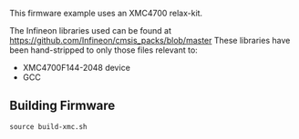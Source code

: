This firmware example uses an XMC4700 relax-kit.  

The Infineon libraries used can be found at https://github.com/Infineon/cmsis_packs/blob/master
These libraries have been hand-stripped to only those files relevant to:
- XMC4700F144-2048 device
- GCC

## Building Firmware
`source build-xmc.sh`
